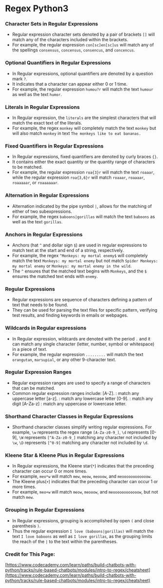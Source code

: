 # Regex Python3

### Character Sets in Regular Expressions <a href="#heading-character-sets-in-regular-expressions" id="heading-character-sets-in-regular-expressions"></a>

* Regular expression character sets denoted by a pair of brackets `[]` will match any of the characters included within the brackets.&#x20;
* For example, the regular expression `con[sc]en[sc]us` will match any of the spellings `consensus`, `concensus`, `consencus`, and `concencus`.

### Optional Quantifiers in Regular Expressions <a href="#heading-optional-quantifiers-in-regular-expressions" id="heading-optional-quantifiers-in-regular-expressions"></a>

* In Regular expressions, optional quantifiers are denoted by a question mark `?`.&#x20;
* It indicates that a character can appear either 0 or 1 time.&#x20;
* For example, the regular expression `humou?r` will match the text `humour` as well as the text `humor`.

### Literals in Regular Expressions <a href="#heading-literals-in-regular-expressions" id="heading-literals-in-regular-expressions"></a>

* In Regular expression, the `literals` are the simplest characters that will match the exact text of the literals.&#x20;
* For example, the regex `monkey` will completely match the text `monkey` but will also match `monkey` in text `The monkeys like to eat bananas.`

### Fixed Quantifiers in Regular Expressions <a href="#heading-fixed-quantifiers-in-regular-expressions" id="heading-fixed-quantifiers-in-regular-expressions"></a>

* In Regular expressions, fixed quantifiers are denoted by curly braces `{}`.&#x20;
* It contains either the exact quantity or the quantity range of characters to be matched.&#x20;
* For example, the regular expression `roa{3}r` will match the text `roaaar`, while the regular expression `roa{3,6}r` will match `roaaar`, `roaaaar`, `roaaaaar`, or `roaaaaaar`.

### Alternation in Regular Expressions <a href="#heading-alternation-in-regular-expressions" id="heading-alternation-in-regular-expressions"></a>

* Alternation indicated by the pipe symbol `|`, allows for the matching of either of two subexpressions.&#x20;
* For example, the regex `baboons|gorillas` will match the text `baboons` as well as the text `gorillas`.

### Anchors in Regular Expressions <a href="#heading-anchors-in-regular-expressions" id="heading-anchors-in-regular-expressions"></a>

* Anchors (hat `^` and dollar sign `$`) are used in regular expressions to match text at the start and end of a string, respectively.&#x20;
* For example, the regex `^Monkeys: my mortal enemy$` will completely match the text `Monkeys: my mortal enemy` but not match `Spider Monkeys: my mortal enemy` or `Monkeys: my mortal enemy in the wild`.&#x20;
* The `^` ensures that the matched text begins with `Monkeys`, and the `$` ensures the matched text ends with `enemy`.

### Regular Expressions <a href="#heading-regular-expressions" id="heading-regular-expressions"></a>

* Regular expressions are sequence of characters defining a pattern of text that needs to be found.&#x20;
* They can be used for parsing the text files for specific pattern, verifying test results, and finding keywords in emails or webpages.

### Wildcards in Regular expressions <a href="#heading-wildcards-in-regular-expressions" id="heading-wildcards-in-regular-expressions"></a>

* In Regular expression, wildcards are denoted with the period `.` and it can match any single character (letter, number, symbol or whitespace) in a piece of text.&#x20;
* For example, the regular expression `.........` will match the text `orangutan`, `marsupial`, or any other 9-character text.

### Regular Expression Ranges <a href="#heading-regular-expression-ranges" id="heading-regular-expression-ranges"></a>

* Regular expression ranges are used to specify a range of characters that can be matched.&#x20;
* Common regular expression ranges include: \[A-Z]. : match any uppercase letter \[a-z]. : match any lowercase letter \[0-9]. : match any digit \[A-Za-z] : match any uppercase or lowercase letter.

### Shorthand Character Classes in Regular Expressions <a href="#heading-shorthand-character-classes-in-regular-expressions" id="heading-shorthand-character-classes-in-regular-expressions"></a>

* Shorthand character classes simplify writing regular expressions. For example, `\w` represents the regex range `[A-Za-z0-9_]`, `\d` represents \[0-9], `\W` represents `[^A-Za-z0-9_]` matching any character not included by `\w`, `\D` represents `[^0-9]` matching any character not included by `\d`.

### Kleene Star & Kleene Plus in Regular Expressions <a href="#heading-kleene-star--kleene-plus-in-regular-expressions" id="heading-kleene-star--kleene-plus-in-regular-expressions"></a>

* In Regular expressions, the Kleene star(`*`) indicates that the preceding character can occur 0 or more times.&#x20;
* For example, `meo*w` will match `mew`, `meow`, `meooow`, and `meoooooooooooow`.&#x20;
* The Kleene plus(`+`) indicates that the preceding character can occur 1 or more times.&#x20;
* For example, `meo+w` will match `meow`, `meooow`, and `meoooooooooooow`, but not match `mew`.

### Grouping in Regular Expressions <a href="#heading-grouping-in-regular-expressions" id="heading-grouping-in-regular-expressions"></a>

* In Regular expressions, grouping is accomplished by open `(` and close parenthesis `)`.&#x20;
* Thus the regular expression `I love (baboons|gorillas)` will match the text `I love baboons` as well as `I love gorillas`, as the grouping limits the reach of the `|` to the text within the parentheses.

### Credit for This Page:

[https://www.codecademy.com/learn/paths/build-chatbots-with-python/tracks/rule-based-chatbots/modules/intro-to-regex/cheatsheet](https://www.codecademy.com/learn/paths/build-chatbots-with-python/tracks/rule-based-chatbots/modules/intro-to-regex/cheatsheet)
